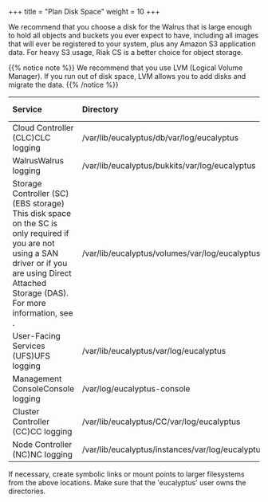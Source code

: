 +++
title = "Plan Disk Space"
weight = 10
+++

We recommend that you choose a disk for the Walrus that is large enough to hold all objects and buckets you ever expect to have, including all images that will ever be registered to your system, plus any Amazon S3 application data. For heavy S3 usage, Riak CS is a better choice for object storage. 


{{% notice note %}}
We recommend that you use LVM (Logical Volume Manager). If you run out of disk space, LVM allows you to add disks and migrate the data. 
{{% /notice %}}


| Service | Directory | Minimum Size | 
|  :---- |  :---- |  :---- | 
| Cloud Controller (CLC)CLC logging | /var/lib/eucalyptus/db/var/log/eucalyptus | 20GB2GB | 
| WalrusWalrus logging | /var/lib/eucalyptus/bukkits/var/log/eucalyptus | 250GB2GB | 
| Storage Controller (SC) (EBS storage) This disk space on the SC is only required if you are not using a SAN driver or if you are using Direct Attached Storage (DAS). For more information, see . | /var/lib/eucalyptus/volumes/var/log/eucalyptus | 250GB | 
| User-Facing Services (UFS)UFS logging | /var/lib/eucalyptus/var/log/eucalyptus | 5GB 2GB | 
| Management ConsoleConsole logging | /var/log/eucalyptus-console | 5GB 2GB | 
| Cluster Controller (CC)CC logging | /var/lib/eucalyptus/CC/var/log/eucalyptus | 5GB2GB | 
| Node Controller (NC)NC logging | /var/lib/eucalyptus/instances/var/log/eucalyptus | 250GB2GB | 

If necessary, create symbolic links or mount points to larger filesystems from the above locations. Make sure that the 'eucalyptus' user owns the directories. 

